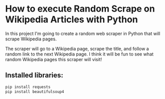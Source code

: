 # How to execute Random Scrape on Wikipedia Articles with Python

In this project I'm going to create a random web scraper in Python that will scrape Wikipedia pages.

The scraper will go to a Wikipedia page, scrape the title, and follow a random link to the next Wikipedia page. I think it will be fun to see what random Wikipedia pages this scraper will visit!

## Installed libraries:
```python
pip install requests
pip install beautifulsoup4
```